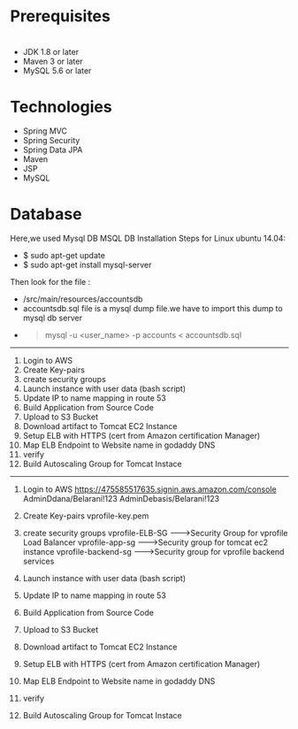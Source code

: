 # Prerequisites
#
- JDK 1.8 or later
- Maven 3 or later
- MySQL 5.6 or later

# Technologies 
- Spring MVC
- Spring Security
- Spring Data JPA
- Maven
- JSP
- MySQL
# Database
Here,we used Mysql DB 
MSQL DB Installation Steps for Linux ubuntu 14.04:
- $ sudo apt-get update
- $ sudo apt-get install mysql-server

Then look for the file :
- /src/main/resources/accountsdb
- accountsdb.sql file is a mysql dump file.we have to import this dump to mysql db server
- > mysql -u <user_name> -p accounts < accountsdb.sql

----------------------------------------------------------------------------------------------------

1. Login to AWS
2. Create Key-pairs
3. create security groups
4. Launch instance with user data (bash script)
5. Update IP to name mapping in route 53
6. Build Application from Source Code
7. Upload to S3 Bucket
8. Download artifact to Tomcat EC2 Instance
9. Setup ELB with HTTPS (cert from Amazon certification Manager)
10. Map ELB Endpoint to Website name in godaddy DNS
11. verify
12. Build Autoscaling Group for Tomcat Instace

--------------------------------------------------------------------------------------------------

1. Login to AWS
	 https://475585517635.signin.aws.amazon.com/console
	 AdminDdana/Belarani!123
	 AdminDebasis/Belarani!123
2. Create Key-pairs
	vprofile-key.pem
3. create security groups
	vprofile-ELB-SG --->Security Group for vprofile Load Balancer
	vprofile-app-sg --->Security group for tomcat ec2 instance
	vprofile-backend-sg --->Security group for vprofile backend services

4. Launch instance with user data (bash script)
5. Update IP to name mapping in route 53
6. Build Application from Source Code
7. Upload to S3 Bucket
8. Download artifact to Tomcat EC2 Instance
9. Setup ELB with HTTPS (cert from Amazon certification Manager)
10. Map ELB Endpoint to Website name in godaddy DNS
11. verify
12. Build Autoscaling Group for Tomcat Instace